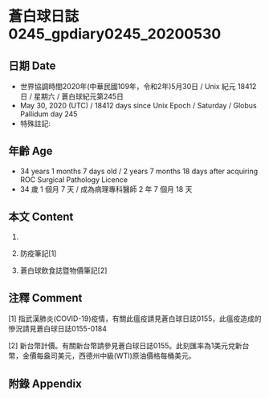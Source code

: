 # 蒼白球日誌0245_gpdiary0245_20200530 #

## 日期 Date ##

* 世界協調時間2020年(中華民國109年，令和2年)5月30日 / Unix 紀元 18412 日 / 星期六 / 蒼白球紀元第245日
* May 30, 2020 (UTC) / 18412 days since Unix Epoch / Saturday / Globus Pallidum day 245
* 特殊註記:

## 年齡 Age ##

* 34 years 1 months 7 days old / 2 years 7 months 18 days after acquiring ROC Surgical Pathology Licence
* 34 歲 1 個月 7 天 / 成為病理專科醫師 2 年 7 個月 18 天

## 本文 Content ##

1. 

    
2. 防疫筆記[1]

    
3. 蒼白球飲食誌暨物價筆記[2]

    

## 注釋 Comment ##

[1] 指武漢肺炎(COVID-19)疫情，有關此瘟疫請見蒼白球日誌0155，此瘟疫造成的慘況請見蒼白球日誌0155-0184


[2] 新台幣計價。有關新台幣請參見蒼白球日誌0155。此刻匯率為1美元兌新台幣，金價每盎司美元，西德州中級(WTI)原油價格每桶美元。



## 附錄 Appendix ##

